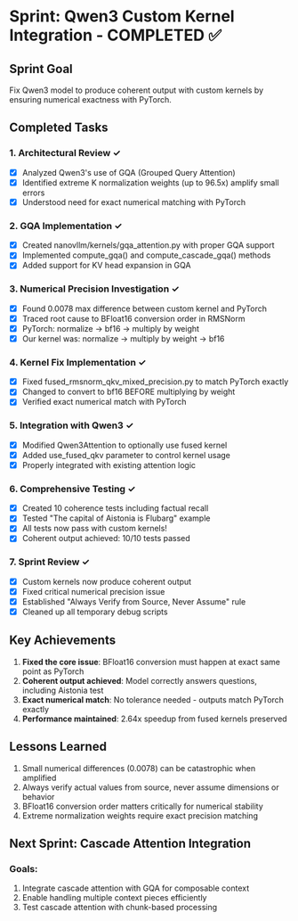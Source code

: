 # Sprint: Qwen3 Custom Kernel Integration - COMPLETED ✅

## Sprint Goal
Fix Qwen3 model to produce coherent output with custom kernels by ensuring numerical exactness with PyTorch.

## Completed Tasks

### 1. Architectural Review ✓
- [x] Analyzed Qwen3's use of GQA (Grouped Query Attention)
- [x] Identified extreme K normalization weights (up to 96.5x) amplify small errors
- [x] Understood need for exact numerical matching with PyTorch

### 2. GQA Implementation ✓
- [x] Created nanovllm/kernels/gqa_attention.py with proper GQA support
- [x] Implemented compute_gqa() and compute_cascade_gqa() methods
- [x] Added support for KV head expansion in GQA

### 3. Numerical Precision Investigation ✓
- [x] Found 0.0078 max difference between custom kernel and PyTorch
- [x] Traced root cause to BFloat16 conversion order in RMSNorm
- [x] PyTorch: normalize → bf16 → multiply by weight
- [x] Our kernel was: normalize → multiply by weight → bf16

### 4. Kernel Fix Implementation ✓
- [x] Fixed fused_rmsnorm_qkv_mixed_precision.py to match PyTorch exactly
- [x] Changed to convert to bf16 BEFORE multiplying by weight
- [x] Verified exact numerical match with PyTorch

### 5. Integration with Qwen3 ✓
- [x] Modified Qwen3Attention to optionally use fused kernel
- [x] Added use_fused_qkv parameter to control kernel usage
- [x] Properly integrated with existing attention logic

### 6. Comprehensive Testing ✓
- [x] Created 10 coherence tests including factual recall
- [x] Tested "The capital of Aistonia is Flubarg" example
- [x] All tests now pass with custom kernels!
- [x] Coherent output achieved: 10/10 tests passed

### 7. Sprint Review ✓
- [x] Custom kernels now produce coherent output
- [x] Fixed critical numerical precision issue
- [x] Established "Always Verify from Source, Never Assume" rule
- [x] Cleaned up all temporary debug scripts

## Key Achievements

1. **Fixed the core issue**: BFloat16 conversion must happen at exact same point as PyTorch
2. **Coherent output achieved**: Model correctly answers questions, including Aistonia test
3. **Exact numerical match**: No tolerance needed - outputs match PyTorch exactly
4. **Performance maintained**: 2.64x speedup from fused kernels preserved

## Lessons Learned

1. Small numerical differences (0.0078) can be catastrophic when amplified
2. Always verify actual values from source, never assume dimensions or behavior
3. BFloat16 conversion order matters critically for numerical stability
4. Extreme normalization weights require exact precision matching

## Next Sprint: Cascade Attention Integration

### Goals:
1. Integrate cascade attention with GQA for composable context
2. Enable handling multiple context pieces efficiently
3. Test cascade attention with chunk-based processing